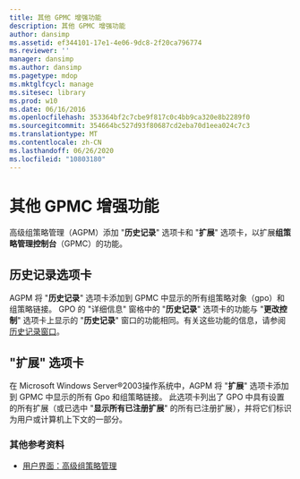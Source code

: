 ```yaml
---
title: 其他 GPMC 增强功能
description: 其他 GPMC 增强功能
author: dansimp
ms.assetid: ef344101-17e1-4e06-9dc8-2f20ca796774
ms.reviewer: ''
manager: dansimp
ms.author: dansimp
ms.pagetype: mdop
ms.mktglfcycl: manage
ms.sitesec: library
ms.prod: w10
ms.date: 06/16/2016
ms.openlocfilehash: 353364bf2c7cbe9f817c0c4bb9ca320e8b2289f0
ms.sourcegitcommit: 354664bc527d93f80687cd2eba70d1eea024c7c3
ms.translationtype: MT
ms.contentlocale: zh-CN
ms.lasthandoff: 06/26/2020
ms.locfileid: "10803180"
---
```

# 其他 GPMC 增强功能


高级组策略管理（AGPM）添加 "**历史记录**" 选项卡和 "**扩展**" 选项卡，以扩展**组策略管理控制台**（GPMC）的功能。

## 历史记录选项卡


AGPM 将 "**历史记录**" 选项卡添加到 GPMC 中显示的所有组策略对象（gpo）和组策略链接。 GPO 的 "详细信息" 窗格中的 "**历史记录**" 选项卡的功能与 "**更改控制**" 选项卡上显示的 "**历史记录**" 窗口的功能相同。有关这些功能的信息，请参阅[历史记录窗口](history-window.md)。

## "扩展" 选项卡


在 Microsoft Windows Server®2003操作系统中，AGPM 将 "**扩展**" 选项卡添加到 GPMC 中显示的所有 Gpo 和组策略链接。 此选项卡列出了 GPO 中具有设置的所有扩展（或已选中 "**显示所有已注册扩展**" 的所有已注册扩展），并将它们标识为用户或计算机上下文的一部分。

### 其他参考资料

-   [用户界面：高级组策略管理](user-interface-advanced-group-policy-management.md)

 

 





